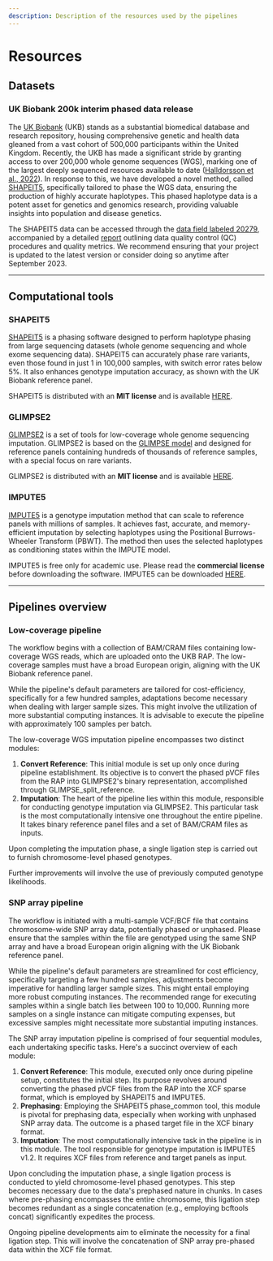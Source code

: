 ```yaml
---
description: Description of the resources used by the pipelines
---
```


# Resources

## Datasets

### UK Biobank 200k interim phased data release

The [UK Biobank](https://www.ukbiobank.ac.uk/) (UKB) stands as a substantial biomedical database and research repository, housing comprehensive genetic and health data gleaned from a vast cohort of 500,000 participants within the United Kingdom. Recently, the UKB has made a significant stride by granting access to over 200,000 whole genome sequences (WGS), marking one of the largest deeply sequenced resources available to date ([Halldorsson et al., 2022](https://doi.org/10.1038/s41586-022-04965-x)). In response to this, we have developed a novel method, called [SHAPEIT5](https://doi.org/10.1038/s41588-023-01415-w), specifically tailored to phase the WGS data, ensuring the production of highly accurate haplotypes. This phased haplotype data is a potent asset for genetics and genomics research, providing valuable insights into population and disease genetics.

The SHAPEIT5 data can be accessed through the [data field labeled 20279](https://biobank.ndph.ox.ac.uk/ukb/field.cgi?id=20279), accompanied by a detailed [report](https://biobank.ndph.ox.ac.uk/ukb/refer.cgi?id=1910) outlining data quality control (QC) procedures and quality metrics. We recommend ensuring that your project is updated to the latest version or consider doing so anytime after September 2023.

***

## Computational tools

### SHAPEIT5

[SHAPEIT5](https://doi.org/10.1038/s41588-023-01415-w) is a phasing software designed to perform haplotype phasing from large sequencing datasets (whole genome sequencing and whole exome sequencing data). SHAPEIT5 can accurately phase rare variants, even those found in just 1 in 100,000 samples, with switch error rates below 5%. It also enhances genotype imputation accuracy, as shown with the UK Biobank reference panel.

SHAPEIT5 is distributed with an **MIT license** and is available [HERE](https://github.com/odelaneau/shapeit5).

### GLIMPSE2

[GLIMPSE2](https://doi.org/10.1038/s41588-023-01438-3) is a set of tools for low-coverage whole genome sequencing imputation. GLIMPSE2 is based on the [GLIMPSE model](https://www.nature.com/articles/s41588-020-00756-0) and designed for reference panels containing hundreds of thousands of reference samples, with a special focus on rare variants.

GLIMPSE2 is distributed with an **MIT license** and is available [HERE](https://github.com/odelaneau/GLIMPSE).

### IMPUTE5

[IMPUTE5](https://doi.org/10.1371/journal.pgen.1009049) is a genotype imputation method that can scale to reference panels with millions of samples. It achieves fast, accurate, and memory-efficient imputation by selecting haplotypes using the Positional Burrows-Wheeler Transform (PBWT). The method then uses the selected haplotypes as conditioning states within the IMPUTE model.

IMPUTE5 is free only for academic use. Please read the **commercial license** before downloading the software. IMPUTE5 can be downloaded [HERE](https://jmarchini.org/software/#impute-5).

***

## Pipelines overview

### Low-coverage pipeline

The workflow begins with a collection of BAM/CRAM files containing low-coverage WGS reads, which are uploaded onto the UKB RAP. The low-coverage samples must have a broad European origin, aligning with the UK Biobank reference panel.

While the pipeline's default parameters are tailored for cost-efficiency, specifically for a few hundred samples, adaptations become necessary when dealing with larger sample sizes. This might involve the utilization of more substantial computing instances. It is advisable to execute the pipeline with approximately 100 samples per batch.

The low-coverage WGS imputation pipeline encompasses two distinct modules:

1. **Convert Reference**: This initial module is set up only once during pipeline establishment. Its objective is to convert the phased pVCF files from the RAP into GLIMPSE2's binary representation, accomplished through GLIMPSE\_split\_reference.
2. **Imputation**: The heart of the pipeline lies within this module, responsible for conducting genotype imputation via GLIMPSE2. This particular task is the most computationally intensive one throughout the entire pipeline. It takes binary reference panel files and a set of BAM/CRAM files as inputs.

Upon completing the imputation phase, a single ligation step is carried out to furnish chromosome-level phased genotypes.

Further improvements will involve the use of previously computed genotype likelihoods.

### SNP array pipeline

The workflow is initiated with a multi-sample VCF/BCF file that contains chromosome-wide SNP array data, potentially phased or unphased. Please ensure that the samples within the file are genotyped using the same SNP array and have a broad European origin aligning with the UK Biobank reference panel.

While the pipeline's default parameters are streamlined for cost efficiency, specifically targeting a few hundred samples, adjustments become imperative for handling larger sample sizes. This might entail employing more robust computing instances. The recommended range for executing samples within a single batch lies between 100 to 10,000. Running more samples on a single instance can mitigate computing expenses, but excessive samples might necessitate more substantial imputing instances.

The SNP array imputation pipeline is comprised of four sequential modules, each undertaking specific tasks. Here's a succinct overview of each module:

1. **Convert Reference**: This module, executed only once during pipeline setup, constitutes the initial step. Its purpose revolves around converting the phased pVCF files from the RAP into the XCF sparse format, which is employed by SHAPEIT5 and IMPUTE5.
2. **Prephasing**: Employing the SHAPEIT5 phase\_common tool, this module is pivotal for prephasing data, especially when working with unphased SNP array data. The outcome is a phased target file in the XCF binary format.
3. **Imputation**: The most computationally intensive task in the pipeline is in this module. The tool responsible for genotype imputation is IMPUTE5 v1.2. It requires XCF files from reference and target panels as input.

Upon concluding the imputation phase, a single ligation process is conducted to yield chromosome-level phased genotypes. This step becomes necessary due to the data's prephased nature in chunks. In cases where pre-phasing encompasses the entire chromosome, this ligation step becomes redundant as a single concatenation (e.g., employing bcftools concat) significantly expedites the process.&#x20;

Ongoing pipeline developments aim to eliminate the necessity for a final ligation step. This will involve the concatenation of SNP array pre-phased data within the XCF file format.
